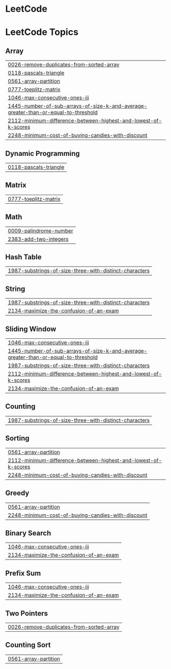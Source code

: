 # LeetCode
<!---LeetCode Topics Start-->
# LeetCode Topics
## Array
|  |
| ------- |
| [0026-remove-duplicates-from-sorted-array](https://github.com/Rekhapatil4444/LeetCode/tree/master/0026-remove-duplicates-from-sorted-array) |
| [0118-pascals-triangle](https://github.com/Rekhapatil4444/LeetCode/tree/master/0118-pascals-triangle) |
| [0561-array-partition](https://github.com/Rekhapatil4444/LeetCode/tree/master/0561-array-partition) |
| [0777-toeplitz-matrix](https://github.com/Rekhapatil4444/LeetCode/tree/master/0777-toeplitz-matrix) |
| [1046-max-consecutive-ones-iii](https://github.com/Rekhapatil4444/LeetCode/tree/master/1046-max-consecutive-ones-iii) |
| [1445-number-of-sub-arrays-of-size-k-and-average-greater-than-or-equal-to-threshold](https://github.com/Rekhapatil4444/LeetCode/tree/master/1445-number-of-sub-arrays-of-size-k-and-average-greater-than-or-equal-to-threshold) |
| [2112-minimum-difference-between-highest-and-lowest-of-k-scores](https://github.com/Rekhapatil4444/LeetCode/tree/master/2112-minimum-difference-between-highest-and-lowest-of-k-scores) |
| [2248-minimum-cost-of-buying-candies-with-discount](https://github.com/Rekhapatil4444/LeetCode/tree/master/2248-minimum-cost-of-buying-candies-with-discount) |
## Dynamic Programming
|  |
| ------- |
| [0118-pascals-triangle](https://github.com/Rekhapatil4444/LeetCode/tree/master/0118-pascals-triangle) |
## Matrix
|  |
| ------- |
| [0777-toeplitz-matrix](https://github.com/Rekhapatil4444/LeetCode/tree/master/0777-toeplitz-matrix) |
## Math
|  |
| ------- |
| [0009-palindrome-number](https://github.com/Rekhapatil4444/LeetCode/tree/master/0009-palindrome-number) |
| [2383-add-two-integers](https://github.com/Rekhapatil4444/LeetCode/tree/master/2383-add-two-integers) |
## Hash Table
|  |
| ------- |
| [1987-substrings-of-size-three-with-distinct-characters](https://github.com/Rekhapatil4444/LeetCode/tree/master/1987-substrings-of-size-three-with-distinct-characters) |
## String
|  |
| ------- |
| [1987-substrings-of-size-three-with-distinct-characters](https://github.com/Rekhapatil4444/LeetCode/tree/master/1987-substrings-of-size-three-with-distinct-characters) |
| [2134-maximize-the-confusion-of-an-exam](https://github.com/Rekhapatil4444/LeetCode/tree/master/2134-maximize-the-confusion-of-an-exam) |
## Sliding Window
|  |
| ------- |
| [1046-max-consecutive-ones-iii](https://github.com/Rekhapatil4444/LeetCode/tree/master/1046-max-consecutive-ones-iii) |
| [1445-number-of-sub-arrays-of-size-k-and-average-greater-than-or-equal-to-threshold](https://github.com/Rekhapatil4444/LeetCode/tree/master/1445-number-of-sub-arrays-of-size-k-and-average-greater-than-or-equal-to-threshold) |
| [1987-substrings-of-size-three-with-distinct-characters](https://github.com/Rekhapatil4444/LeetCode/tree/master/1987-substrings-of-size-three-with-distinct-characters) |
| [2112-minimum-difference-between-highest-and-lowest-of-k-scores](https://github.com/Rekhapatil4444/LeetCode/tree/master/2112-minimum-difference-between-highest-and-lowest-of-k-scores) |
| [2134-maximize-the-confusion-of-an-exam](https://github.com/Rekhapatil4444/LeetCode/tree/master/2134-maximize-the-confusion-of-an-exam) |
## Counting
|  |
| ------- |
| [1987-substrings-of-size-three-with-distinct-characters](https://github.com/Rekhapatil4444/LeetCode/tree/master/1987-substrings-of-size-three-with-distinct-characters) |
## Sorting
|  |
| ------- |
| [0561-array-partition](https://github.com/Rekhapatil4444/LeetCode/tree/master/0561-array-partition) |
| [2112-minimum-difference-between-highest-and-lowest-of-k-scores](https://github.com/Rekhapatil4444/LeetCode/tree/master/2112-minimum-difference-between-highest-and-lowest-of-k-scores) |
| [2248-minimum-cost-of-buying-candies-with-discount](https://github.com/Rekhapatil4444/LeetCode/tree/master/2248-minimum-cost-of-buying-candies-with-discount) |
## Greedy
|  |
| ------- |
| [0561-array-partition](https://github.com/Rekhapatil4444/LeetCode/tree/master/0561-array-partition) |
| [2248-minimum-cost-of-buying-candies-with-discount](https://github.com/Rekhapatil4444/LeetCode/tree/master/2248-minimum-cost-of-buying-candies-with-discount) |
## Binary Search
|  |
| ------- |
| [1046-max-consecutive-ones-iii](https://github.com/Rekhapatil4444/LeetCode/tree/master/1046-max-consecutive-ones-iii) |
| [2134-maximize-the-confusion-of-an-exam](https://github.com/Rekhapatil4444/LeetCode/tree/master/2134-maximize-the-confusion-of-an-exam) |
## Prefix Sum
|  |
| ------- |
| [1046-max-consecutive-ones-iii](https://github.com/Rekhapatil4444/LeetCode/tree/master/1046-max-consecutive-ones-iii) |
| [2134-maximize-the-confusion-of-an-exam](https://github.com/Rekhapatil4444/LeetCode/tree/master/2134-maximize-the-confusion-of-an-exam) |
## Two Pointers
|  |
| ------- |
| [0026-remove-duplicates-from-sorted-array](https://github.com/Rekhapatil4444/LeetCode/tree/master/0026-remove-duplicates-from-sorted-array) |
## Counting Sort
|  |
| ------- |
| [0561-array-partition](https://github.com/Rekhapatil4444/LeetCode/tree/master/0561-array-partition) |
<!---LeetCode Topics End-->